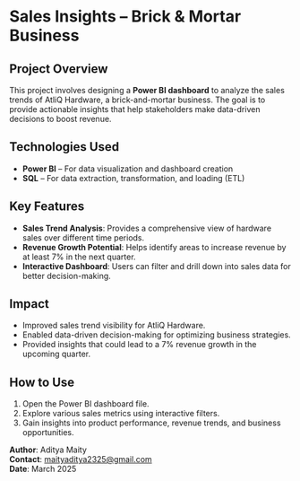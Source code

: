 # Sales Insights – Brick & Mortar Business

## Project Overview
This project involves designing a **Power BI dashboard** to analyze the sales trends of AtliQ Hardware, a brick-and-mortar business. The goal is to provide actionable insights that help stakeholders make data-driven decisions to boost revenue.

## Technologies Used
- **Power BI** – For data visualization and dashboard creation
- **SQL** – For data extraction, transformation, and loading (ETL)

## Key Features
- **Sales Trend Analysis**: Provides a comprehensive view of hardware sales over different time periods.
- **Revenue Growth Potential**: Helps identify areas to increase revenue by at least 7% in the next quarter.
- **Interactive Dashboard**: Users can filter and drill down into sales data for better decision-making.

## Impact
- Improved sales trend visibility for AtliQ Hardware.
- Enabled data-driven decision-making for optimizing business strategies.
- Provided insights that could lead to a 7% revenue growth in the upcoming quarter.

## How to Use
1. Open the Power BI dashboard file.
2. Explore various sales metrics using interactive filters.
3. Gain insights into product performance, revenue trends, and business opportunities.

**Author**: Aditya Maity  
**Contact**: maityaditya2325@gmail.com  
**Date**: March 2025



